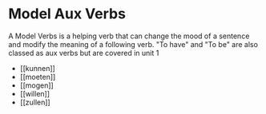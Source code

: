 # Model Aux Verbs

A Model Verbs is a helping verb that can change the mood of a sentence and modify the meaning of a following verb. "To have" and "To be" are also classed as aux verbs but are covered in unit 1

- [[kunnen]]
- [[moeten]]
- [[mogen]]
- [[willen]]
- [[zullen]]

